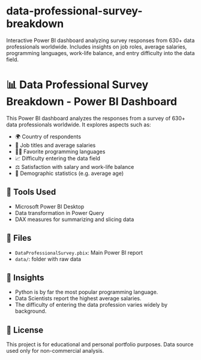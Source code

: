 # data-professional-survey-breakdown
Interactive Power BI dashboard analyzing survey responses from 630+ data professionals worldwide. Includes insights on job roles, average salaries, programming languages, work-life balance, and entry difficulty into the data field.

# 📊 Data Professional Survey Breakdown - Power BI Dashboard

This Power BI dashboard analyzes the responses from a survey of 630+ data professionals worldwide. It explores aspects such as:

- 🌍 Country of respondents
- 💼 Job titles and average salaries
- 👩‍💻 Favorite programming languages
- 📈 Difficulty entering the data field
- ⚖️ Satisfaction with salary and work-life balance
- 🧠 Demographic statistics (e.g. average age)

## 🔧 Tools Used
- Microsoft Power BI Desktop
- Data transformation in Power Query
- DAX measures for summarizing and slicing data

## 📁 Files
- `DataProfessionalSurvey.pbix`: Main Power BI report
- `data/`: folder with raw data 

## 📌 Insights
- Python is by far the most popular programming language.
- Data Scientists report the highest average salaries.
- The difficulty of entering the data profession varies widely by background.

## 📜 License
This project is for educational and personal portfolio purposes. Data source used only for non-commercial analysis.

